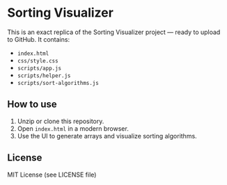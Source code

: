 # Sorting Visualizer

This is an exact replica of the Sorting Visualizer project — ready to upload to GitHub.
It contains:
- `index.html`
- `css/style.css`
- `scripts/app.js`
- `scripts/helper.js`
- `scripts/sort-algorithms.js`

## How to use
1. Unzip or clone this repository.
2. Open `index.html` in a modern browser.
3. Use the UI to generate arrays and visualize sorting algorithms.

## License
MIT License (see LICENSE file)
